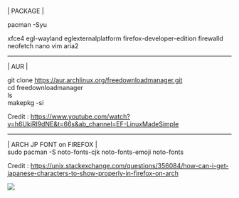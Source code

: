 | PACKAGE |  
  
pacman -Syu

xfce4
egl-wayland
eglexternalplatform
firefox-developer-edition
firewalld
neofetch
nano
vim
aria2

-----------------------------  
  
| AUR |  
  
git clone https://aur.archlinux.org/freedownloadmanager.git  
cd freedownloadmanager  
ls  
makepkg -si  
  
Credit : https://www.youtube.com/watch?v=h6UkjRl9dNE&t=66s&ab_channel=EF-LinuxMadeSimple  
  
----------------------------- 
| ARCH JP FONT on FIREFOX |  
  sudo pacman -S noto-fonts-cjk noto-fonts-emoji noto-fonts  
    
  Credit : https://unix.stackexchange.com/questions/356084/how-can-i-get-japanese-characters-to-show-properly-in-firefox-on-arch
  
[![](https://img.itch.zone/aW1hZ2UvODY4NDgvMTE1NTU1MC5naWY=/original/DnAh90.gif)]([https://www.youtube.com/watch?v=pCC6qbAnX00](https://danbooru.donmai.us/posts/6002662?q=animated+gif))
